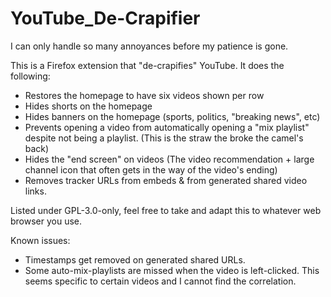 # YouTube_De-Crapifier
I can only handle so many annoyances before my patience is gone.

This is a Firefox extension that "de-crapifies" YouTube. It does the following:

- Restores the homepage to have six videos shown per row
- Hides shorts on the homepage
- Hides banners on the homepage (sports, politics, "breaking news", etc)
- Prevents opening a video from automatically opening a "mix playlist" despite not being a playlist. (This is the straw the broke the camel's back)
- Hides the "end screen" on videos (The video recommendation + large channel icon that often gets in the way of the video's ending)
- Removes tracker URLs from embeds & from generated shared video links.

Listed under GPL-3.0-only, feel free to take and adapt this to whatever web browser you use.

Known issues:

- Timestamps get removed on generated shared URLs.
- Some auto-mix-playlists are missed when the video is left-clicked. This seems specific to certain videos and I cannot find the correlation.
